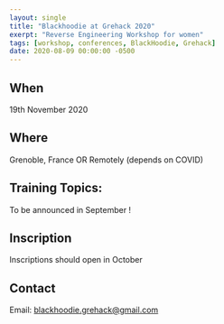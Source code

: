 ```yaml
---
layout: single
title: "Blackhoodie at Grehack 2020"
exerpt: "Reverse Engineering Workshop for women"
tags: [workshop, conferences, BlackHoodie, Grehack]
date: 2020-08-09 00:00:00 -0500
---
```

## When
19th November 2020

## Where
Grenoble, France OR Remotely (depends on COVID)

## Training Topics:
To be announced in September !

## Inscription
Inscriptions should open in October

## Contact
Email: blackhoodie.grehack@gmail.com
